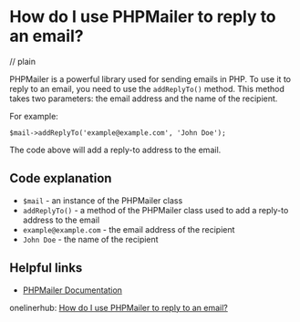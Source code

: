 # How do I use PHPMailer to reply to an email?
// plain

PHPMailer is a powerful library used for sending emails in PHP. To use it to reply to an email, you need to use the `addReplyTo()` method. This method takes two parameters: the email address and the name of the recipient.

For example:
```
$mail->addReplyTo('example@example.com', 'John Doe');
```

The code above will add a reply-to address to the email.

## Code explanation


- `$mail` - an instance of the PHPMailer class
- `addReplyTo()` - a method of the PHPMailer class used to add a reply-to address to the email
- `example@example.com` - the email address of the recipient
- `John Doe` - the name of the recipient

## Helpful links

- [PHPMailer Documentation](https://github.com/PHPMailer/PHPMailer/wiki)

onelinerhub: [How do I use PHPMailer to reply to an email?](https://onelinerhub.com/phpmailer/how-do-i-use-phpmailer-to-reply-to-an-email)